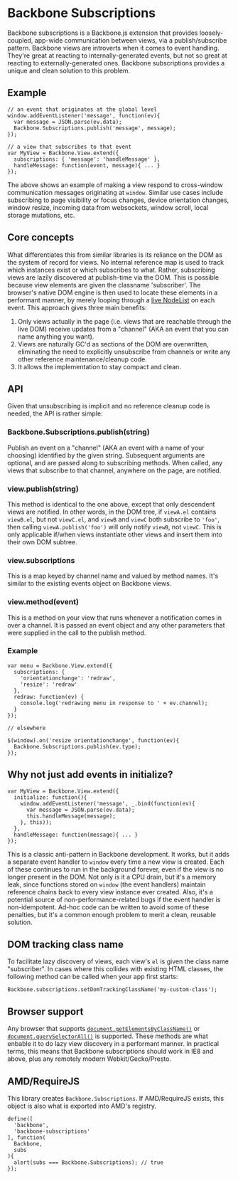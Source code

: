 # Backbone Subscriptions

Backbone subscriptions is a Backbone.js extension that provides loosely-coupled, app-wide communication between views, via a publish/subscribe pattern.
Backbone views are introverts when it comes to event handling.
They're great at reacting to internally-generated events, but not so great at reacting to externally-generated ones.
Backbone subscriptions provides a unique and clean solution to this problem.

## Example

    // an event that originates at the global level
    window.addEventListener('message', function(ev){
      var message = JSON.parse(ev.data);
      Backbone.Subscriptions.publish('message', message);
    });

    // a view that subscribes to that event
    var MyView = Backbone.View.extend({
      subscriptions: { 'message': 'handleMessage' },
      handleMessage: function(event, message){ ... }
    });

The above shows an example of making a view respond to cross-window communication messages originating at `window`.
Similar use cases include subscribing to page visibility or focus changes, device orientation changes, window resize, incoming data from websockets, window scroll, local storage mutations, etc.

## Core concepts

What differentiates this from similar libraries is its reliance on the DOM as the system of record for views.
No internal reference map is used to track which instances exist or which subscribes to what.
Rather, subscribing views are lazily discovered at publish-time via the DOM.
This is possible because view elements are given the classname 'subscriber'.
The browser's native DOM engine is then used to locate these elements in a performant manner, by merely looping through a [live NodeList](https://developer.mozilla.org/en-US/docs/Web/API/NodeList#A_.22live.22_collection) on each event.
This approach gives three main benefits:

 1. Only views actually in the page (i.e. views that are reachable through the live DOM) receive updates from a "channel" (AKA an event that you can name anything you want).
 2. Views are naturally GC'd as sections of the DOM are overwritten, eliminating the need to explicitly unsubscribe from channels or write any other reference maintenance/cleanup code.
 3. It allows the implementation to stay compact and clean.

## API

Given that unsubscribing is implicit and no reference cleanup code is needed, the API is rather simple:

### Backbone.Subscriptions.publish(string)

Publish an event on a "channel" (AKA an event with a name of your choosing) identified by the given string.
Subsequent arguments are optional, and are passed along to subscribing methods.
When called, any views that subscribe to that channel, anywhere on the page, are notified.

### view.publish(string)

This method is identical to the one above, except that only descendent views are notified.
In other words, in the DOM tree, if `viewA.el` contains `viewB.el`, but not `viewC.el`, and `viewB` and `viewC` both subscribe to `'foo'`, then calling `viewA.publish('foo')` will only notify `viewB`, not `viewC`.
This is only applicable if/when views instantiate other views and insert them into their own DOM subtree.

### view.subscriptions

This is a map keyed by channel name and valued by method names.
It's similar to the existing events object on Backbone views.

### view.method(event)

This is a method on your view that runs whenever a notification comes in over a channel.
It is passed an event object and any other parameters that were supplied in the call to the publish method.

### Example

    var menu = Backbone.View.extend({
      subscriptions: {
        'orientationchange': 'redraw',
        'resize': 'redraw'
      },
      redraw: function(ev) {
        console.log('redrawing menu in response to ' + ev.channel);
      }
    });

    // elsewhere

    $(window).on('resize orientationchange', function(ev){
      Backbone.Subscriptions.publish(ev.type);
    });

## Why not just add events in initialize?

    var MyView = Backbone.View.extend({
      initialize: function(){
        window.addEventListener('message', _.bind(function(ev){
          var message = JSON.parse(ev.data);
          this.handleMessage(message);
        }, this));
      },
      handleMessage: function(message){ ... }
    });

This is a classic anti-pattern in Backbone development.
It works, but it adds a separate event handler to `window` every time a new view is created.
Each of these continues to run in the background forever, even if the view is no longer present in the DOM.
Not only is it a CPU drain, but it's a memory leak, since functions stored on `window` (the event handlers) maintain reference chains back to every view instance ever created.
Also, it's a potential source of non-performance-related bugs if the event handler is non-idempotent.
Ad-hoc code can be written to avoid some of these penalties, but it's a common enough problem to merit a clean, reusable solution.

## DOM tracking class name

To facilitate lazy discovery of views, each view's `el` is given the class name "subscriber". In cases where this collides with existing HTML classes, the following method can be called when your app first starts:

    Backbone.subscriptions.setDomTrackingClassName('my-custom-class');

## Browser support

Any browser that supports [`document.getElementsByClassName()`](https://developer.mozilla.org/en-US/docs/Web/API/document.getElementsByClassName) or [`document.querySelectorAll()`](http://www.w3.org/TR/selectors-api2/) is supported.
These methods are what enbable it to do lazy view discovery in a performant manner.
In practical terms, this means that Backbone subscriptions should work in IE8 and above, plus any remotely modern Webkit/Gecko/Presto.

## AMD/RequireJS

This library creates `Backbone.Subscriptions`. If AMD/RequireJS exists, this object is also what is exported into AMD's registry.

    define([
      'backbone',
      'backbone-subscriptions'
    ], function(
      Backbone,
      subs
    ){
      alert(subs === Backbone.Subscriptions); // true
    });
